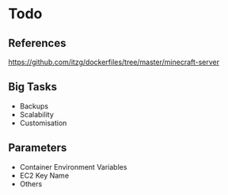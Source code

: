 # Todo

## References

https://github.com/itzg/dockerfiles/tree/master/minecraft-server

## Big Tasks

* Backups
* Scalability
* Customisation

## Parameters

* Container Environment Variables
* EC2 Key Name
* Others
